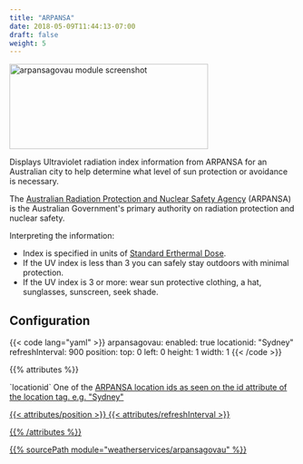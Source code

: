 ```yaml
---
title: "ARPANSA"
date: 2018-05-09T11:44:13-07:00
draft: false
weight: 5
---
```


<img class="screenshot" src="/imgs/modules/arpansa.png" width="350" height="150" alt="arpansagovau module screenshot" />

Displays Ultraviolet radiation index information from ARPANSA for an Australian city to help determine what level of sun protection or avoidance is necessary.

The [Australian Radiation Protection and Nuclear Safety Agency](https://www.arpansa.gov.au) (ARPANSA) is the Australian Government's primary authority on radiation protection and nuclear safety.

Interpreting the information:

* Index is specified in units of [Standard Erthermal Dose](https://www.arpansa.gov.au/services/monitoring/ultraviolet-radiation-monitoring/ultraviolet-radiation-dose/ultraviolet).
* If the UV index is less than 3 you can safely stay outdoors with minimal protection.
* If the UV index is 3 or more: wear sun protective clothing, a hat, sunglasses, sunscreen, seek shade.

## Configuration

{{< code lang="yaml" >}}
    arpansagovau:
      enabled: true
      locationid: "Sydney"
      refreshInterval: 900
      position:
        top: 0
        left: 0
        height: 1
        width: 1
{{< /code >}}

{{% attributes %}}
  <tr>
    <td>`locationid`</td>
    <td>One of the <a href="https://uvdata.arpansa.gov.au/xml/uvvalues.xml">ARPANSA location ids as seen on the id attribute of the location tag. e.g. "Sydney"</td>
  </tr>

  {{< attributes/position >}}
  {{< attributes/refreshInterval >}}

{{% /attributes %}}

{{% sourcePath module="weatherservices/arpansagovau" %}}
